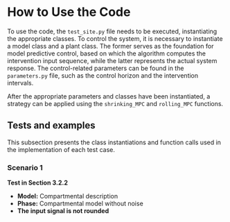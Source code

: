 # How to Use the Code 

To use the code, the `test_site.py` file needs to be executed, instantiating the appropriate classes. To control the system, it is necessary to instantiate a model class and a plant class.  The former serves as the foundation for model predictive control, based on which the algorithm computes the intervention input sequence, while the latter represents the actual system response.  The control-related parameters can be found in the `parameters.py` file, such as the control horizon and the intervention intervals.  

After the appropriate parameters and classes have been instantiated, a strategy can be applied using the `shrinking_MPC` and `rolling_MPC` functions.  

## Tests and examples

This subsection presents the class instantiations and function calls used in the implementation of each test case.  


### Scenario 1  
**Test in Section 3.2.2**  
- **Model:** Compartmental description  
- **Phase:** Compartmental model without noise  
- **The input signal is not rounded**  
